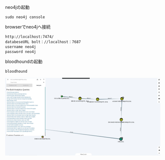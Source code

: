 neo4jの起動

    sudo neo4j console

browserでneo4jへ接続

    http://localhost:7474/
    databeseURL bolt：//localhost：7687
    username neo4j
    password neo4j

bloodhoundの起動

    bloodhound

![bloodhound_1](/images/bloodhound_1.jpg)
